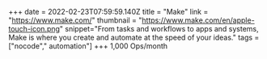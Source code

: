 +++
date = 2022-02-23T07:59:59.140Z
title = "Make"
link = "https://www.make.com/"
thumbnail = "https://www.make.com/en/apple-touch-icon.png"
snippet="From tasks and workflows to apps and systems, Make is where you create and automate at the speed of your ideas."
tags = ["nocode"," automation"]
+++
1,000 Ops/month
